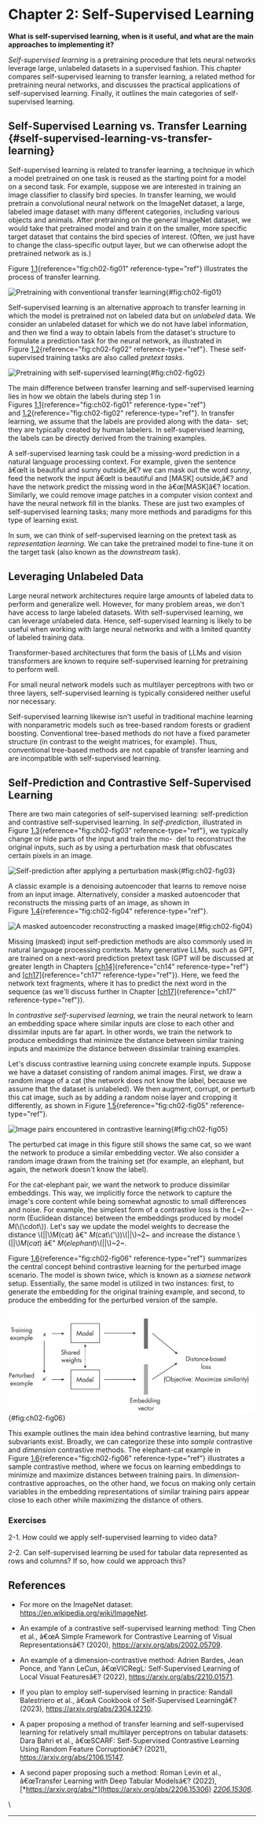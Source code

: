 







# Chapter 2: Self-Supervised Learning [](#chapter-2-self-supervised-learning)



**What is self-supervised learning, when is it useful, and what are the
main approaches to implementing it?**

*Self-supervised learning* is a pretraining procedure that lets neural
networks leverage large, unlabeled datasets in a supervised fashion.
This chapter compares self-supervised learning to transfer learning, a
related method for pretraining neural networks, and discusses the
practical applications of self-supervised learning. Finally, it outlines
the main categories of self-supervised learning.

## Self-Supervised Learning vs. Transfer Learning [](#self-supervised-learning-vs-transfer-learning) {#self-supervised-learning-vs-transfer-learning}

Self-supervised learning is related to transfer learning, a technique in
which a model pretrained on one task is reused as the starting point for
a model on a second task. For example, suppose we are interested in
training an image classifier to classify bird species. In transfer
learning, we would pretrain a convolutional neural network on the
ImageNet dataset, a large, labeled image dataset with many different
categories, including various objects and animals. After pretraining on
the general ImageNet dataset, we would take that pretrained model and
train it on the smaller, more specific target dataset that contains the
bird species of interest. (Often, we just have to change the
class-specific output layer, but we can otherwise adopt the pretrained
network as is.)

Figure [1.1](#fig:ch02-fig01){reference="fig:ch02-fig01"
reference-type="ref"} illustrates the process of transfer learning.

![Pretraining with conventional transfer
learning](../images/ch02-fig01.png){#fig:ch02-fig01}

Self-supervised learning is an alternative approach to transfer learning
in which the model is pretrained not on labeled data but on *unlabeled*
data. We consider an unlabeled dataset for which we do not have label
information, and then we find a way to obtain labels from the
dataset's structure to formulate a prediction task for the neural
network, as illustrated in
Figure [1.2](#fig:ch02-fig02){reference="fig:ch02-fig02"
reference-type="ref"}. These self-supervised training tasks are also
called *pretext tasks*.

![Pretraining with self-supervised
learning](../images/ch02-fig02.png){#fig:ch02-fig02}

The main difference between transfer learning and self-supervised
learning lies in how we obtain the labels during step 1 in
Figures [1.1](#fig:ch02-fig01){reference="fig:ch02-fig01"
reference-type="ref"}
and [1.2](#fig:ch02-fig02){reference="fig:ch02-fig02"
reference-type="ref"}. In transfer learning, we assume that the labels
are provided along with the data-  set; they are typically created
by human labelers. In self-supervised learning, the labels can be
directly derived from the training examples.

A self-supervised learning task could be a missing-word prediction in a
natural language processing context. For example, given the sentence
â€œIt is beautiful and sunny outside,â€? we can mask out the word
*sunny*, feed the network the input â€œIt is beautiful and \[MASK\]
outside,â€? and have the network predict the missing word in the
â€œ\[MASK\]â€? location. Similarly, we could remove image patches in a
computer vision context and have the neural network fill in the blanks.
These are just two examples of self-supervised learning tasks; many more
methods and paradigms for this type of learning exist.

In sum, we can think of self-supervised learning on the pretext task as
*representation learning*. We can take the pretrained model to fine-tune
it on the target task (also known as the *downstream* task).

## Leveraging Unlabeled Data [](#leveraging-unlabeled-data)

Large neural network architectures require large amounts of labeled data
to perform and generalize well. However, for many problem areas, we
don't have access to large labeled datasets. With self-supervised
learning, we can leverage unlabeled data. Hence, self-supervised
learning is likely to be useful when working with large neural networks
and with a limited quantity of labeled training data.

Transformer-based architectures that form the basis of LLMs and vision
transformers are known to require self-supervised learning for
pretraining to perform well.

For small neural network models such as multilayer perceptrons with two
or three layers, self-supervised learning is typically considered
neither useful nor necessary.

Self-supervised learning likewise isn't useful in traditional machine
learning with nonparametric models such as tree-based random forests or
gradient boosting. Conventional tree-based methods do not have a fixed
parameter structure (in contrast to the weight matrices, for example).
Thus, conventional tree-based methods are not capable of transfer
learning and are incompatible with self-supervised learning.

## Self-Prediction and Contrastive Self-Supervised Learning [](#self-prediction-and-contrastive-self-supervised-learning)

There are two main categories of self-supervised learning:
self-prediction and contrastive self-supervised learning. In
*self-prediction*, illustrated in
Figure [1.3](#fig:ch02-fig03){reference="fig:ch02-fig03"
reference-type="ref"}, we typically change or hide parts of the input
and train the mo-  del to reconstruct the original inputs, such as by
using a perturbation mask that obfuscates certain pixels in an image.

![Self-prediction after applying a\
perturbation mask](../images/ch02-fig03.png){#fig:ch02-fig03}

A classic example is a denoising autoencoder that learns to remove noise
from an input image. Alternatively, consider a masked autoencoder that
reconstructs the missing parts of an image, as shown in
Figure [1.4](#fig:ch02-fig04){reference="fig:ch02-fig04"
reference-type="ref"}.

![A masked autoencoder reconstructing a masked
image](../images/ch02-fig04.png){#fig:ch02-fig04}

Missing (masked) input self-prediction methods are also commonly used in
natural language processing contexts. Many generative LLMs, such as GPT,
are trained on a next-word prediction pretext task (GPT will be
discussed at greater length in
Chapters [\[ch14\]](../ch14){reference="ch14" reference-type="ref"}
and [\[ch17\]](../ch17){reference="ch17" reference-type="ref"}). Here,
we feed the network text fragments, where it has to predict the next
word in the sequence (as we'll discuss further in
Chapter [\[ch17\]](../ch17){reference="ch17" reference-type="ref"}).

In *contrastive self-supervised learning*, we train the neural network
to learn an embedding space where similar inputs are close to each other
and dissimilar inputs are far apart. In other words, we train the
network to produce embeddings that minimize the distance between similar
training inputs and maximize the distance between dissimilar training
examples.

Let's discuss contrastive learning using concrete example inputs.
Suppose we have a dataset consisting of random animal images. First, we
draw a random image of a cat (the network does not know the label,
because we assume that the dataset is unlabeled). We then augment,
corrupt, or perturb this cat image, such as by adding a random noise
layer and cropping it differently, as shown in
Figure [1.5](#fig:ch02-fig05){reference="fig:ch02-fig05"
reference-type="ref"}.

![Image pairs encountered in contrastive
learning](../images/ch02-fig05.png){#fig:ch02-fig05}

The perturbed cat image in this figure still shows the same cat, so we
want the network to produce a similar embedding vector. We also consider
a random image drawn from the training set (for example, an elephant,
but again, the network doesn't know the label).

For the cat-elephant pair, we want the network to produce dissimilar
embeddings. This way, we implicitly force the network to capture the
image's core content while being somewhat agnostic to small
differences and noise. For example, the simplest form of a contrastive
loss is the *L*~2~-norm (Euclidean distance) between the embeddings
produced by model *M*(\\(\\cdot\\)). Let's say we update the model
weights to decrease the distance \\(\|\|\\)*M*(cat) â€"
*M*(cat\\(\'\\))\\(\|\|\\)~2~ and increase the distance
\\(\|\|\\)*M*(*cat*) â€" *M*(*elephant*)\\(\|\|\\)~2~.

Figure [1.6](#fig:ch02-fig06){reference="fig:ch02-fig06"
reference-type="ref"} summarizes the central concept behind contrastive
learning for the perturbed image scenario. The model is shown twice,
which is known as a *siamese network* setup. Essentially, the same model
is utilized in two instances: first, to generate the embedding for the
original training example, and second, to produce the embedding for the
perturbed version of the sample.

![Contrastive learning](../images/ch02-fig06.png){#fig:ch02-fig06}

This example outlines the main idea behind contrastive learning, but
many subvariants exist. Broadly, we can categorize these into *sample*
contrastive and *dimension* contrastive methods. The elephant-cat
example in Figure [1.6](#fig:ch02-fig06){reference="fig:ch02-fig06"
reference-type="ref"} illustrates a sample contrastive method, where we
focus on learning embeddings to minimize and maximize distances between
training pairs. In *dimension*-contrastive approaches, on the other
hand, we focus on making only certain variables in the embedding
representations of similar training pairs appear close to each other
while maximizing the distance of others.

### Exercises [](#exercises)

2-1. How could we apply self-supervised learning to video data?

2-2. Can self-supervised learning be used for tabular data represented
as rows and columns? If so, how could we approach this?

## References [](#references)

- For more on the ImageNet dataset:
  <https://en.wikipedia.org/wiki/ImageNet>.

- An example of a contrastive self-supervised learning method: Ting Chen
  et al., â€œA Simple Framework for Contrastive Learning of Visual
  Representationsâ€? (2020), <https://arxiv.org/abs/2002.05709>.

- An example of a dimension-contrastive method: Adrien Bardes, Jean
  Ponce, and Yann LeCun, â€œVICRegL: Self-Supervised Learning of Local
  Visual Featuresâ€? (2022), <https://arxiv.org/abs/2210.01571>.

- If you plan to employ self-supervised learning in practice: Randall
  Balestriero et al., â€œA Cookbook of Self-Supervised Learningâ€?
  (2023), <https://arxiv.org/abs/2304.12210>.

- A paper proposing a method of transfer learning and self-supervised
  learning for relatively small multilayer perceptrons on tabular
  datasets: Dara Bahri et al., â€œSCARF: Self-Supervised Contrastive
  Learning Using Random Feature Corruptionâ€? (2021),
  <https://arxiv.org/abs/2106.15147>.

- A second paper proposing such a method: Roman Levin et al.,
  â€œTransfer Learning with Deep Tabular Modelsâ€? (2022),
  [*https://arxiv.org/abs/*](https://arxiv.org/abs/2206.15306)
  [*2206.15306*](https://arxiv.org/abs/2206.15306).

\

------------------------------------------------------------------------

